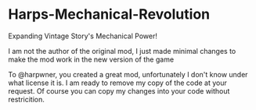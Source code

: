 # Harps-Mechanical-Revolution
Expanding Vintage Story's Mechanical Power!

I am not the author of the original mod, I just made minimal changes to make the mod work in the new version of the game

To @harpwner, you created a great mod, unfortunately I don't know under what license it is. I am ready to remove my copy of the code at your request. Of course you can copy my changes into your code without restricition.
